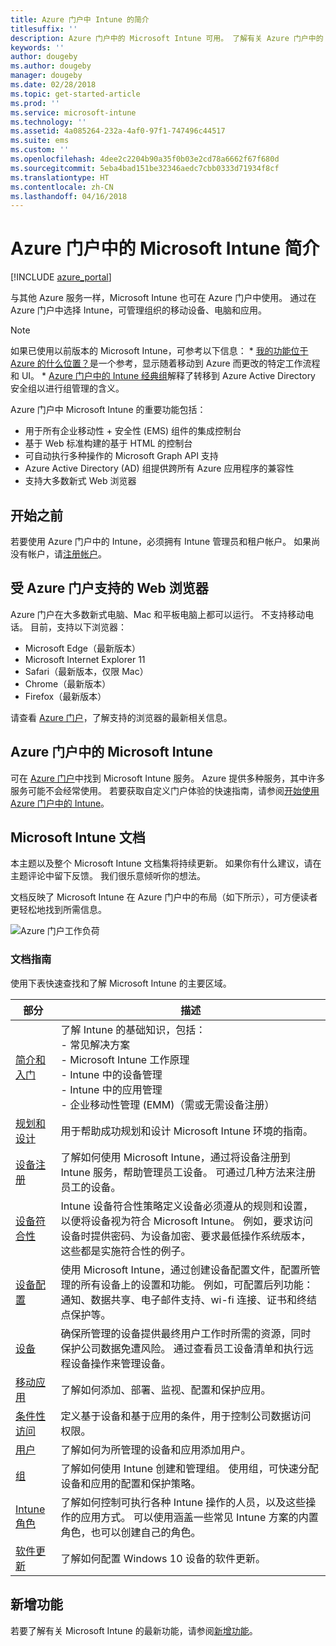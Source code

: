 ```yaml
---
title: Azure 门户中 Intune 的简介
titlesuffix: ''
description: Azure 门户中的 Microsoft Intune 可用。 了解有关 Azure 门户中的 Intune 的基础知识。
keywords: ''
author: dougeby
ms.author: dougeby
manager: dougeby
ms.date: 02/28/2018
ms.topic: get-started-article
ms.prod: ''
ms.service: microsoft-intune
ms.technology: ''
ms.assetid: 4a085264-232a-4af0-97f1-747496c44517
ms.suite: ems
ms.custom: ''
ms.openlocfilehash: 4dee2c2204b90a35f0b03e2cd78a6662f67f680d
ms.sourcegitcommit: 5eba4bad151be32346aedc7cbb0333d71934f8cf
ms.translationtype: HT
ms.contentlocale: zh-CN
ms.lasthandoff: 04/16/2018
---
```

# <a name="introduction-to-microsoft-intune-in-the-azure-portal"></a>Azure 门户中的 Microsoft Intune 简介


[!INCLUDE [azure_portal](./includes/azure_portal.md)]

与其他 Azure 服务一样，Microsoft Intune 也可在 Azure 门户中使用。 通过在 Azure 门户中选择 Intune，可管理组织的移动设备、电脑和应用。

> [!NOTE]
> 如果已使用以前版本的 Microsoft Intune，可参考以下信息：
>     * [我的功能位于 Azure 的什么位置？](ui-changes.md)是一个参考，显示随着移动到 Azure 而更改的特定工作流程和 UI。
>     * [Azure 门户中的 Intune 经典组](groups-get-started.md)解释了转移到 Azure Active Directory 安全组以进行组管理的含义。

Azure 门户中 Microsoft Intune 的重要功能包括：

- 用于所有企业移动性 + 安全性 (EMS) 组件的集成控制台
- 基于 Web 标准构建的基于 HTML 的控制台
- 可自动执行多种操作的 Microsoft Graph API 支持
- Azure Active Directory (AD) 组提供跨所有 Azure 应用程序的兼容性
- 支持大多数新式 Web 浏览器

## <a name="before-you-start"></a>开始之前

若要使用 Azure 门户中的 Intune，必须拥有 Intune 管理员和租户帐户。 如果尚没有帐户，请[注册帐户](https://portal.office.com/Signup/Signup.aspx?OfferId=40BE278A-DFD1-470a-9EF7-9F2596EA7FF9&dl=INTUNE_A&ali=1#0%20)。

## <a name="supported-web-browsers-for-the-azure-portal"></a>受 Azure 门户支持的 Web 浏览器

Azure 门户在大多数新式电脑、Mac 和平板电脑上都可以运行。 不支持移动电话。
目前，支持以下浏览器：

- Microsoft Edge（最新版本）
- Microsoft Internet Explorer 11
- Safari（最新版本，仅限 Mac）
- Chrome（最新版本）
- Firefox（最新版本）

请查看 [Azure 门户](https://docs.microsoft.com/azure/azure-preview-portal-supported-browsers-devices)，了解支持的浏览器的最新相关信息。

## <a name="microsoft-intune-in-the-azure-portal"></a>Azure 门户中的 Microsoft Intune

可在 [Azure 门户](https://portal.azure.com)中找到 Microsoft Intune 服务。 Azure 提供多种服务，其中许多服务可能不会经常使用。 若要获取自定义门户体验的快速指南，请参阅[开始使用 Azure 门户中的 Intune](get-started-azure.md)。

## <a name="the-microsoft-intune-documentation"></a>Microsoft Intune 文档

本主题以及整个 Microsoft Intune 文档集将持续更新。 如果你有什么建议，请在主题评论中留下反馈。 我们很乐意倾听你的想法。

文档反映了 Microsoft Intune 在 Azure 门户中的布局（如下所示），可方便读者更轻松地找到所需信息。

![Azure 门户工作负荷](./media/azure-portal-workloads.png)

### <a name="documentation-guide"></a>文档指南

使用下表快速查找和了解 Microsoft Intune 的主要区域。

| 部分                                                      | 描述                                                                                                                                                                                                                                                                                      |
|--------------------------------------------------------------|--------------------------------------------------------------------------------------------------------------------------------------------------------------------------------------------------------------------------------------------------------------------------------------------------|
| [简介和入门](introduction-intune.md)       | 了解 Intune 的基础知识，包括：<br /> - 常见解决方案<br /> - Microsoft Intune 工作原理<br /> - Intune 中的设备管理<br /> - Intune 中的应用管理<br /> - 企业移动性管理 (EMM)（需或无需设备注册）                                                         |
| [规划和设计](planning-guide.md)                         | 用于帮助成功规划和设计 Microsoft Intune 环境的指南。                                                                                                                                                                                                             |
| [设备注册](device-enrollment.md)                    | 了解如何使用 Microsoft Intune，通过将设备注册到 Intune 服务，帮助管理员工设备。 可通过几种方法来注册员工的设备。                                                                                                         |
| [设备符合性](device-compliance.md)                    | Intune 设备符合性策略定义设备必须遵从的规则和设置，以便将设备视为符合 Microsoft Intune。 例如，要求访问设备时提供密码、为设备加密、要求最低操作系统版本，这些都是实施符合性的例子。 |
| [设备配置](device-profiles.md)                   | 使用 Microsoft Intune，通过创建设备配置文件，配置所管理的所有设备上的设置和功能。 例如，可配置后列功能：通知、数据共享、电子邮件支持、wi-fi 连接、证书和终结点保护等。              |
| [设备](device-management.md)                              | 确保所管理的设备提供最终用户工作时所需的资源，同时保护公司数据免遭风险。 通过查看员工设备清单和执行远程设备操作来管理设备。                                                      |
| [移动应用](app-management.md)                             | 了解如何添加、部署、监视、配置和保护应用。                                                                                                                                                                                                                             |
| [条件性访问](conditional-access.md)                  | 定义基于设备和基于应用的条件，用于控制公司数据访问权限。                                                                                                                                                                                                            |
| [用户](users-add.md)                                        | 了解如何为所管理的设备和应用添加用户。                                                                                                                                                                                                                                           |
| [组](groups-get-started.md)                              | 了解如何使用 Intune 创建和管理组。 使用组，可快速分配设备和应用的配置和保护策略。                                                                                                                                             |
| [Intune 角色](role-based-access-control.md)                 | 了解如何控制可执行各种 Intune 操作的人员，以及这些操作的应用方式。 可以使用涵盖一些常见 Intune 方案的内置角色，也可以创建自己的角色。                                                                                 |
| [软件更新](windows-update-for-business-configure.md) | 了解如何配置 Windows 10 设备的软件更新。                                                                                                                                                                                                                                  |

## <a name="whats-new"></a>新增功能

若要了解有关 Microsoft Intune 的最新功能，请参阅[新增功能](whats-new.md)。
